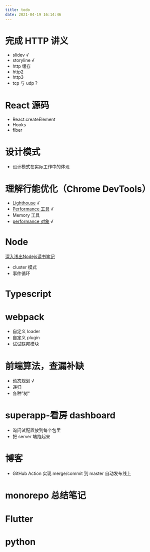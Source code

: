 ```yaml
---
title: todo
date: 2021-04-19 16:14:46
---
```


# 完成 HTTP 讲义

- slidev √
- storyline √
- http 缓存
- http2
- http3
- tcp 与 udp？

# React 源码

- React.createElement
- Hooks
- fiber

# 设计模式

- 设计模式在实际工作中的体现

# 理解行能优化（Chrome DevTools）

- [Lighthouse][2] √
- [Performance 工具][4] √
- Memory 工具
- [performance 对象][3] √

# Node

[深入浅出Nodejs读书笔记](https://jianghong.site/2021/07/13/nodejs%E6%B7%B1%E5%85%A5%E6%B5%85%E5%87%BA%E8%AF%BB%E5%90%8E%E6%84%9F/)

- cluster 模式
- 事件循环

# Typescript

# webpack

- 自定义 loader
- 自定义 plugin
- 试试联邦模块

# 前端算法，查漏补缺

- [动态规划][1] √
- 递归
- 各种”树“

# superapp-看房 dashboard

- 询问试配置放到每个包里
- 把 server 端跑起来

# 博客

- GitHub Action 实现 merge/commit 到 master 自动发布线上

# monorepo 总结笔记

# Flutter

# python

[1]: https://jianghong.site/2021/05/14/%E7%AE%97%E6%B3%95%E4%B9%8B%E5%8A%A8%E6%80%81%E8%A7%84%E5%88%92/
[2]: https://jianghong.site/2021/05/21/%E8%A1%8C%E8%83%BD%E4%BC%98%E5%8C%96%E4%B9%8BLighthouse/
[3]: https://jianghong.site/2021/05/30/%E6%80%A7%E8%83%BD%E4%BC%98%E5%8C%96%E4%B9%8Bwindow.performance/
[4]: https://jianghong.site/2021/06/03/%E8%A1%8C%E8%83%BD%E4%BC%98%E5%8C%96%E4%B9%8BPerformance%E5%B7%A5%E5%85%B7/

